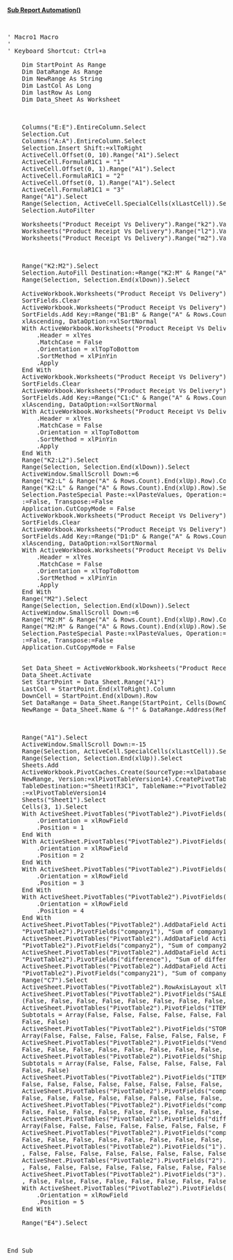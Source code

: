 <a href="red">**Sub Report Automation()**</a>
<pre>

	
' Macro1 Macro
'
' Keyboard Shortcut: Ctrl+a
	
	Dim StartPoint As Range
	Dim DataRange As Range
	Dim NewRange As String
	Dim LastCol As Long
	Dim lastRow As Long
	Dim Data_Sheet As Worksheet
	
	
	
	Columns("E:E").EntireColumn.Select
	Selection.Cut
	Columns("A:A").EntireColumn.Select
	Selection.Insert Shift:=xlToRight
	ActiveCell.Offset(0, 10).Range("A1").Select
	ActiveCell.FormulaR1C1 = "1"
	ActiveCell.Offset(0, 1).Range("A1").Select
	ActiveCell.FormulaR1C1 = "2"
	ActiveCell.Offset(0, 1).Range("A1").Select
	ActiveCell.FormulaR1C1 = "3"
	Range("A1").Select
	Range(Selection, ActiveCell.SpecialCells(xlLastCell)).Select
	Selection.AutoFilter
	
	Worksheets("Product Receipt Vs Delivery").Range("k2").Value = "=VLOOKUP(A2,$A$2:$D$50139,2,FALSE)"
	Worksheets("Product Receipt Vs Delivery").Range("l2").Value = "=VLOOKUP(A2,$A$2:$D$50139,3,FALSE)"
	Worksheets("Product Receipt Vs Delivery").Range("m2").Value = "=VLOOKUP(A2,$A$2:$D$50139,4,FALSE)"
	
	
	
	Range("K2:M2").Select
	Selection.AutoFill Destination:=Range("K2:M" & Range("A" & Rows.Count).End(xlUp).Row)
	Range(Selection, Selection.End(xlDown)).Select
	
	ActiveWorkbook.Worksheets("Product Receipt Vs Delivery").AutoFilter.Sort. _
	SortFields.Clear
	ActiveWorkbook.Worksheets("Product Receipt Vs Delivery").AutoFilter.Sort. _
	SortFields.Add Key:=Range("B1:B" & Range("A" & Rows.Count).End(xlUp).Row), SortOn:=xlSortOnValues, Order:= _
	xlAscending, DataOption:=xlSortNormal
	With ActiveWorkbook.Worksheets("Product Receipt Vs Delivery").AutoFilter.Sort
		.Header = xlYes
		.MatchCase = False
		.Orientation = xlTopToBottom
		.SortMethod = xlPinYin
		.Apply
	End With
	ActiveWorkbook.Worksheets("Product Receipt Vs Delivery").AutoFilter.Sort. _
	SortFields.Clear
	ActiveWorkbook.Worksheets("Product Receipt Vs Delivery").AutoFilter.Sort. _
	SortFields.Add Key:=Range("C1:C" & Range("A" & Rows.Count).End(xlUp).Row), SortOn:=xlSortOnValues, Order:= _
	xlAscending, DataOption:=xlSortNormal
	With ActiveWorkbook.Worksheets("Product Receipt Vs Delivery").AutoFilter.Sort
		.Header = xlYes
		.MatchCase = False
		.Orientation = xlTopToBottom
		.SortMethod = xlPinYin
		.Apply
	End With
	Range("K2:L2").Select
	Range(Selection, Selection.End(xlDown)).Select
	ActiveWindow.SmallScroll Down:=6
	Range("K2:L" & Range("A" & Rows.Count).End(xlUp).Row).Copy
	Range("K2:L" & Range("A" & Rows.Count).End(xlUp).Row).Select
	Selection.PasteSpecial Paste:=xlPasteValues, Operation:=xlNone, SkipBlanks _
	:=False, Transpose:=False
	Application.CutCopyMode = False
	ActiveWorkbook.Worksheets("Product Receipt Vs Delivery").AutoFilter.Sort. _
	SortFields.Clear
	ActiveWorkbook.Worksheets("Product Receipt Vs Delivery").AutoFilter.Sort. _
	SortFields.Add Key:=Range("D1:D" & Range("A" & Rows.Count).End(xlUp).Row), SortOn:=xlSortOnValues, Order:= _
	xlAscending, DataOption:=xlSortNormal
	With ActiveWorkbook.Worksheets("Product Receipt Vs Delivery").AutoFilter.Sort
		.Header = xlYes
		.MatchCase = False
		.Orientation = xlTopToBottom
		.SortMethod = xlPinYin
		.Apply
	End With
	Range("M2").Select
	Range(Selection, Selection.End(xlDown)).Select
	ActiveWindow.SmallScroll Down:=6
	Range("M2:M" & Range("A" & Rows.Count).End(xlUp).Row).Copy
	Range("M2:M" & Range("A" & Rows.Count).End(xlUp).Row).Select
	Selection.PasteSpecial Paste:=xlPasteValues, Operation:=xlNone, SkipBlanks _
	:=False, Transpose:=False
	Application.CutCopyMode = False
	
	
	Set Data_Sheet = ActiveWorkbook.Worksheets("Product Receipt Vs Delivery")
	Data_Sheet.Activate
	Set StartPoint = Data_Sheet.Range("A1")
	LastCol = StartPoint.End(xlToRight).Column
	DownCell = StartPoint.End(xlDown).Row
	Set DataRange = Data_Sheet.Range(StartPoint, Cells(DownCell, LastCol))
	NewRange = Data_Sheet.Name & "!" & DataRange.Address(ReferenceStyle:=xlR1C1)
	
	
	
	Range("A1").Select
	ActiveWindow.SmallScroll Down:=-15
	Range(Selection, ActiveCell.SpecialCells(xlLastCell)).Select
	Range(Selection, Selection.End(xlUp)).Select
	Sheets.Add
	ActiveWorkbook.PivotCaches.Create(SourceType:=xlDatabase, SourceData:= _
	NewRange, Version:=xlPivotTableVersion14).CreatePivotTable _
	TableDestination:="Sheet1!R3C1", TableName:="PivotTable2", DefaultVersion _
	:=xlPivotTableVersion14
	Sheets("Sheet1").Select
	Cells(3, 1).Select
	With ActiveSheet.PivotTables("PivotTable2").PivotFields("SALESID")
		.Orientation = xlRowField
		.Position = 1
	End With
	With ActiveSheet.PivotTables("PivotTable2").PivotFields("1")
		.Orientation = xlRowField
		.Position = 2
	End With
	With ActiveSheet.PivotTables("PivotTable2").PivotFields("2")
		.Orientation = xlRowField
		.Position = 3
	End With
	With ActiveSheet.PivotTables("PivotTable2").PivotFields("3")
		.Orientation = xlRowField
		.Position = 4
	End With
	ActiveSheet.PivotTables("PivotTable2").AddDataField ActiveSheet.PivotTables( _
	"PivotTable2").PivotFields("company1"), "Sum of company1", xlSum
	ActiveSheet.PivotTables("PivotTable2").AddDataField ActiveSheet.PivotTables( _
	"PivotTable2").PivotFields("company2"), "Sum of company2", xlSum
	ActiveSheet.PivotTables("PivotTable2").AddDataField ActiveSheet.PivotTables( _
	"PivotTable2").PivotFields("difference"), "Sum of difference", xlSum
	ActiveSheet.PivotTables("PivotTable2").AddDataField ActiveSheet.PivotTables( _
	"PivotTable2").PivotFields("company21"), "Sum of company21", xlSum
	Range("C7").Select
	ActiveSheet.PivotTables("PivotTable2").RowAxisLayout xlTabularRow
	ActiveSheet.PivotTables("PivotTable2").PivotFields("SALESID").Subtotals = Array _
	(False, False, False, False, False, False, False, False, False, False, False, False)
	ActiveSheet.PivotTables("PivotTable2").PivotFields("ITEMBUYERGROUPID"). _
	Subtotals = Array(False, False, False, False, False, False, False, False, False, False, _
	False, False)
	ActiveSheet.PivotTables("PivotTable2").PivotFields("STORENUMBER").Subtotals = _
	Array(False, False, False, False, False, False, False, False, False, False, False, False)
	ActiveSheet.PivotTables("PivotTable2").PivotFields("Vendor").Subtotals = Array( _
	False, False, False, False, False, False, False, False, False, False, False, False)
	ActiveSheet.PivotTables("PivotTable2").PivotFields("ShippingDate"). _
	Subtotals = Array(False, False, False, False, False, False, False, False, False, False, _
	False, False)
	ActiveSheet.PivotTables("PivotTable2").PivotFields("ITEMID").Subtotals = Array( _
	False, False, False, False, False, False, False, False, False, False, False, False)
	ActiveSheet.PivotTables("PivotTable2").PivotFields("company1").Subtotals = Array( _
	False, False, False, False, False, False, False, False, False, False, False, False)
	ActiveSheet.PivotTables("PivotTable2").PivotFields("company2").Subtotals = Array( _
	False, False, False, False, False, False, False, False, False, False, False, False)
	ActiveSheet.PivotTables("PivotTable2").PivotFields("difference").Subtotals = _
	Array(False, False, False, False, False, False, False, False, False, False, False, False)
	ActiveSheet.PivotTables("PivotTable2").PivotFields("company21").Subtotals = Array( _
	False, False, False, False, False, False, False, False, False, False, False, False)
	ActiveSheet.PivotTables("PivotTable2").PivotFields("1").Subtotals = Array(False _
	, False, False, False, False, False, False, False, False, False, False, False)
	ActiveSheet.PivotTables("PivotTable2").PivotFields("2").Subtotals = Array(False _
	, False, False, False, False, False, False, False, False, False, False, False)
	ActiveSheet.PivotTables("PivotTable2").PivotFields("3").Subtotals = Array(False _
	, False, False, False, False, False, False, False, False, False, False, False)
	With ActiveSheet.PivotTables("PivotTable2").PivotFields("ShippingDate")
		.Orientation = xlRowField
		.Position = 5
	End With
	
	Range("E4").Select
	
	
	
End Sub



